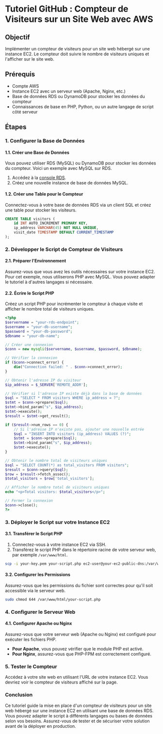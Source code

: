 # Tutoriel GitHub : Compteur de Visiteurs sur un Site Web avec AWS

## Objectif

Implémenter un compteur de visiteurs pour un site web hébergé sur une instance EC2. Le compteur doit suivre le nombre de visiteurs uniques et l'afficher sur le site web.

## Prérequis

- Compte AWS
- Instance EC2 avec un serveur web (Apache, Nginx, etc.)
- Base de données RDS ou DynamoDB pour stocker les données du compteur
- Connaissances de base en PHP, Python, ou un autre langage de script côté serveur

## Étapes

### 1. Configurer la Base de Données

#### 1.1. Créer une Base de Données

Vous pouvez utiliser RDS (MySQL) ou DynamoDB pour stocker les données du compteur. Voici un exemple avec MySQL sur RDS.

1. Accédez à la [console RDS](https://console.aws.amazon.com/rds).
2. Créez une nouvelle instance de base de données MySQL.

#### 1.2. Créer une Table pour le Compteur

Connectez-vous à votre base de données RDS via un client SQL et créez une table pour stocker les visiteurs.

```sql
CREATE TABLE visitors (
    id INT AUTO_INCREMENT PRIMARY KEY,
    ip_address VARCHAR(45) NOT NULL UNIQUE,
    visit_date TIMESTAMP DEFAULT CURRENT_TIMESTAMP
);
```

### 2. Développer le Script de Compteur de Visiteurs

#### 2.1. Préparer l'Environnement

Assurez-vous que vous avez les outils nécessaires sur votre instance EC2. Pour cet exemple, nous utiliserons PHP avec MySQL. Vous pouvez adapter le tutoriel à d'autres langages si nécessaire.

#### 2.2. Écrire le Script PHP

Créez un script PHP pour incrémenter le compteur à chaque visite et afficher le nombre total de visiteurs uniques.

```php
<?php
$servername = "your-rds-endpoint";
$username = "your-db-username";
$password = "your-db-password";
$dbname = "your-db-name";

// Créer une connexion
$conn = new mysqli($servername, $username, $password, $dbname);

// Vérifier la connexion
if ($conn->connect_error) {
    die("Connection failed: " . $conn->connect_error);
}

// Obtenir l'adresse IP du visiteur
$ip_address = $_SERVER['REMOTE_ADDR'];

// Vérifier si l'adresse IP existe déjà dans la base de données
$sql = "SELECT * FROM visitors WHERE ip_address = ?";
$stmt = $conn->prepare($sql);
$stmt->bind_param("s", $ip_address);
$stmt->execute();
$result = $stmt->get_result();

if ($result->num_rows == 0) {
    // Si l'adresse IP n'existe pas, ajouter une nouvelle entrée
    $sql = "INSERT INTO visitors (ip_address) VALUES (?)";
    $stmt = $conn->prepare($sql);
    $stmt->bind_param("s", $ip_address);
    $stmt->execute();
}

// Obtenir le nombre total de visiteurs uniques
$sql = "SELECT COUNT(*) as total_visitors FROM visitors";
$result = $conn->query($sql);
$row = $result->fetch_assoc();
$total_visitors = $row['total_visitors'];

// Afficher le nombre total de visiteurs uniques
echo "<p>Total visitors: $total_visitors</p>";

// Fermer la connexion
$conn->close();
?>
```

### 3. Déployer le Script sur votre Instance EC2

#### 3.1. Transférer le Script PHP

1. Connectez-vous à votre instance EC2 via SSH.
2. Transférez le script PHP dans le répertoire racine de votre serveur web, par exemple `/var/www/html`.

```bash
scp -i your-key.pem your-script.php ec2-user@your-ec2-public-dns:/var/www/html
```

#### 3.2. Configurer les Permissions

Assurez-vous que les permissions du fichier sont correctes pour qu'il soit accessible via le serveur web.

```bash
sudo chmod 644 /var/www/html/your-script.php
```

### 4. Configurer le Serveur Web

#### 4.1. Configurer Apache ou Nginx

Assurez-vous que votre serveur web (Apache ou Nginx) est configuré pour exécuter les fichiers PHP.

- **Pour Apache**, vous pouvez vérifier que le module PHP est activé.
- **Pour Nginx**, assurez-vous que PHP-FPM est correctement configuré.

### 5. Tester le Compteur

Accédez à votre site web en utilisant l'URL de votre instance EC2. Vous devriez voir le compteur de visiteurs affiché sur la page.

### Conclusion

Ce tutoriel guide la mise en place d'un compteur de visiteurs pour un site web hébergé sur une instance EC2 en utilisant une base de données RDS. Vous pouvez adapter le script à différents langages ou bases de données selon vos besoins. Assurez-vous de tester et de sécuriser votre solution avant de la déployer en production.